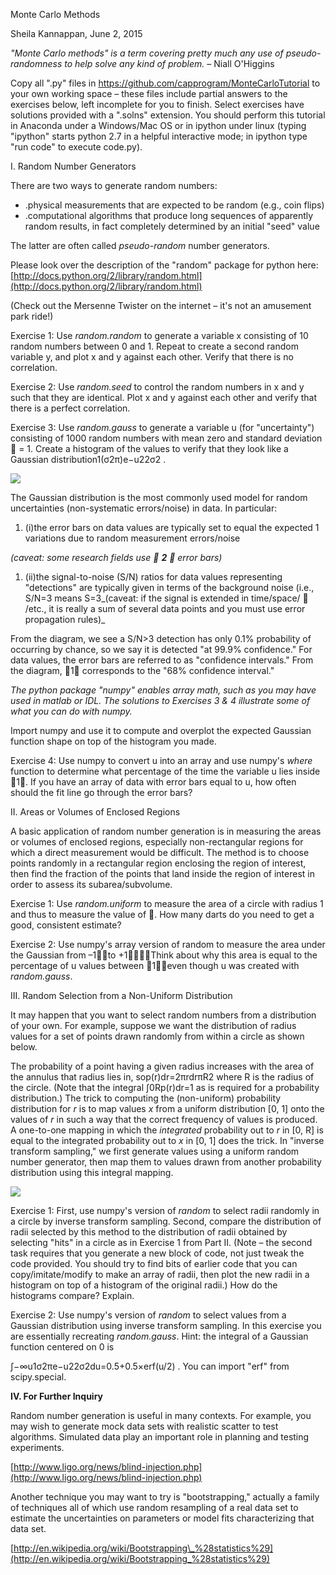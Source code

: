 Monte Carlo Methods

Sheila Kannappan, June 2, 2015

_&quot;Monte Carlo methods&quot; is a term covering pretty much any use of pseudo-randomness to help solve any kind of problem._ – Niall O&#39;Higgins

Copy all &quot;.py&quot; files in https://github.com/capprogram/MonteCarloTutorial to your own working space – these files include partial answers to the exercises below, left incomplete for you to finish. Select exercises have solutions provided with a &quot;.solns&quot; extension. You should perform this tutorial in Anaconda under a Windows/Mac OS or in ipython under linux (typing &quot;ipython&quot; starts python 2.7 in a helpful interactive mode; in ipython type &quot;run code&quot; to execute code.py).

I. Random Number Generators

There are two ways to generate random numbers:

- .physical measurements that are expected to be random (e.g., coin flips)
- .computational algorithms that produce long sequences of apparently random results, in fact completely determined by an initial &quot;seed&quot; value

The latter are often called _pseudo-random_ number generators.

Please look over the description of the &quot;random&quot; package for python here: [http://docs.python.org/2/library/random.html](http://docs.python.org/2/library/random.html)

(Check out the Mersenne Twister on the internet – it&#39;s not an amusement park ride!)

Exercise 1: Use _random.random_ to generate a variable x consisting of 10 random numbers between 0 and 1. Repeat to create a second random variable y, and plot x and y against each other. Verify that there is no correlation.

Exercise 2: Use _random.seed_ to control the random numbers in x and y such that they are identical. Plot x and y against each other and verify that there is a perfect correlation.

Exercise 3: Use _random.gauss_ to generate a variable u (for &quot;uncertainty&quot;) consisting of 1000 random numbers with mean zero and standard deviation  = 1. Create a histogram of the values to verify that they look like a Gaussian distribution1(σ2π)e−u22σ2
.

![](https://github.com/galastrostats/MonteCarloTutorial/blob/master/gaussianconfidenceintervals.png)

The Gaussian distribution is the most commonly used model for random uncertainties (non-systematic errors/noise) in data.  In particular:

1. (i)the error bars on data values are typically set to equal the expected 1 variations due to random measurement errors/noise

_(caveat: some research fields use_ _ __2__ _ _error bars)_

1. (ii)the signal-to-noise (S/N) ratios for data values representing &quot;detections&quot; are typically given in terms of the background noise (i.e., S/N=3 means S=3_(caveat: if the signal is extended in time/space/ ____ /etc., it is really a sum of several data points and you must use error propagation rules)_

From the diagram, we see a S/N&gt;3 detection has only 0.1% probability of occurring by chance, so we say it is detected &quot;at 99.9% confidence.&quot; For data values, the error bars are referred to as &quot;confidence intervals.&quot; From the diagram, 1 corresponds to the &quot;68% confidence interval.&quot;

_The python package &quot;numpy&quot; enables array math, such as you may have used in matlab or IDL. The solutions to Exercises 3 &amp; 4 illustrate some of what you can do with numpy._

Import numpy and use it to compute and overplot the expected Gaussian function shape on top of the histogram you made.

Exercise 4: Use numpy to convert u into an array and use numpy&#39;s _where_ function to determine what percentage of the time the variable u lies inside 1. If you have an array of data with error bars equal to u, how often should the fit line go through the error bars?

II. Areas or Volumes of Enclosed Regions

A basic application of random number generation is in measuring the areas or volumes of enclosed regions, especially non-rectangular regions for which a direct measurement would be difficult. The method is to choose points randomly in a rectangular region enclosing the region of interest, then find the fraction of the points that land inside the region of interest in order to assess its subarea/subvolume.

Exercise 1: Use _random.uniform_ to measure the area of a circle with radius 1 and thus to measure the value of . How many darts do you need to get a good, consistent estimate?

Exercise 2: Use numpy&#39;s array version of random to measure the area under the Gaussian from –1to +1Think about why this area is equal to the percentage of u values between 1even though u was created with _random.gauss_.

III. Random Selection from a Non-Uniform Distribution

It may happen that you want to select random numbers from a distribution of your own. For example, suppose we want the distribution of radius values for a set of points drawn randomly from within a circle as shown below.



The probability of a point having a given radius increases with the area of the annulus that radius lies in, sop(r)dr=2πrdrπR2
where R is the radius of the circle. (Note that the integral
∫0Rp(r)dr=1
as is required for a probability distribution.) The trick to computing the (non-uniform) probability distribution for _r_ is to map values _x_ from a uniform distribution [0, 1] onto the values of _r_ in such a way that the correct frequency of values is produced. A one-to-one mapping in which the _integrated_ probability out to _r_ in [0, R] is equal to the integrated probability out to _x_ in [0, 1] does the trick. In &quot;inverse transform sampling,&quot; we first generate values using a uniform random number generator, then map them to values drawn from another probability distribution using this integral mapping.

![](https://github.com/galastrostats/MonteCarloTutorial/blob/master/randomdotsincircle.png)

Exercise 1: First, use numpy&#39;s version of _random_ to select radii randomly in a circle by inverse transform sampling. Second, compare the distribution of radii selected by this method to the distribution of radii obtained by selecting &quot;hits&quot; in a circle as in Exercise 1 from Part II. (Note – the second task requires that you generate a new block of code, not just tweak the code provided. You should try to find bits of earlier code that you can copy/imitate/modify to make an array of radii, then plot the new radii in a histogram on top of a histogram of the original radii.) How do the histograms compare? Explain.

Exercise 2: Use numpy&#39;s version of _random_ to select values from a Gaussian distribution using inverse transform sampling. In this exercise you are essentially recreating _random.gauss_. Hint: the integral of a Gaussian function centered on 0 is

∫−∞u1σ2πe−u22σ2du=0.5+0.5×erf(u/2)
. You can import &quot;erf&quot; from scipy.special.

**IV. For Further Inquiry**

Random number generation is useful in many contexts. For example, you may wish to generate mock data sets with realistic scatter to test algorithms. Simulated data play an important role in planning and testing experiments.

[http://www.ligo.org/news/blind-injection.php](http://www.ligo.org/news/blind-injection.php)

Another technique you may want to try is &quot;bootstrapping,&quot; actually a family of techniques all of which use random resampling of a real data set to estimate the uncertainties on parameters or model fits characterizing that data set.

[http://en.wikipedia.org/wiki/Bootstrapping\_%28statistics%29](http://en.wikipedia.org/wiki/Bootstrapping_%28statistics%29)
